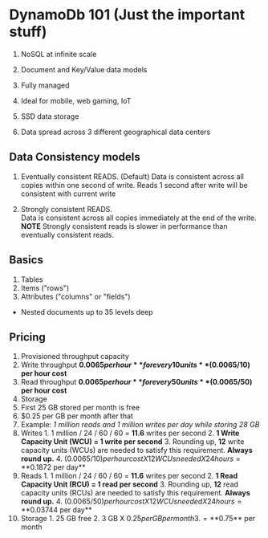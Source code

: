 # DynamoDb 101 (Just the important stuff)

1. NoSQL at infinite scale

2. Document and Key/Value data models

3. Fully managed

4. Ideal for mobile, web gaming, IoT

5. SSD data storage

6. Data spread across 3 different geographical data centers



## Data Consistency models
1. Eventually consistent READS. 
  (Default)  Data is consistent across all copies within one second of write.   Reads 1
  second after write will be consistent with current write

2. Strongly consistent READS.  
  Data is consistent across all copies immediately at the end of the write.  
  **NOTE** Strongly consistent reads is slower in performance than eventually
  consistent reads.  


## Basics

1. Tables
2. Items ("rows")
3. Attributes ("columns" or "fields")
  * Nested documents up to 35 levels deep

## Pricing
1. Provisioned throughput capacity
  1. Write throughput **$0.0065 per hour** for every 10 units **($0.0065/10)
  per hour cost**
  2. Read throughput **$0.0065 per hour** for every 50 units **($0.0065/50)
  per hour cost**
2. Storage
  1. First 25 GB stored per month is free
  2. $0.25 per GB per month after that
3. Example: *1 million reads and 1 million writes per day while storing 28 GB*
  1. Writes
    1. 1 million / 24 / 60 / 60 = **11.6** writes per second
    2. **1 Write Capacity Unit (WCU) = 1 write per second**
    3. Rounding up, **12** write capacity units (WCUs) are needed to satisfy
    this requirement.  **Always round up.**
    4. ($0.0065/10) per hour cost X 12 WCUs needed X 24 hours = **$0.1872 per day**
  2. Reads
    1. 1 million / 24 / 60 / 60 = **11.6** writes per second
    2. **1 Read Capacity Unit (RCU) = 1 read per second**
    3. Rounding up, **12** read capacity units (RCUs) are needed to satisfy 
    this requirement.  **Always round up.**
    4. ($0.0065/50) per hour cost X 12 WCUs needed X 24 hours = **$0.03744 per day**
  3. Storage
    1. 25 GB free
    2. 3 GB X $0.25 per GB per month
    3. = **$0.75** per month
  
    
